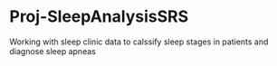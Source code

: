 # Proj-SleepAnalysisSRS
Working with sleep clinic data to calssify sleep stages in patients and diagnose sleep apneas 

